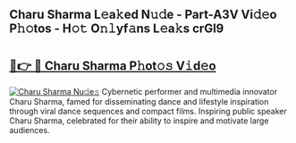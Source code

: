 ## Charu Sharma L𝚎a𝚔ed N𝚞𝚍e - Part-A3V Vi𝚍𝚎o P𝚑𝚘tos - H𝚘𝚝 O𝚗𝚕yf𝚊ns L𝚎a𝚔s crGl9

# <h2><a href="http://kf1aby.oniu.top/?m=Charu+Sharma">🔗👉 🔴 Charu Sharma P𝚑ot𝚘𝚜 V𝚒d𝚎o</a></h2>

[![Charu Sharma Nu𝚍e𝚜](https://i.imgur.com/0qMVB7G.gif)](http://kf1aby.oniu.top/?m=Charu+Sharma)
Cybernetic performer and multimedia innovator Charu Sharma, famed for disseminating dance and lifestyle inspiration through viral dance sequences and compact films. Inspiring public speaker Charu Sharma, celebrated for their ability to inspire and motivate large audiences.  

